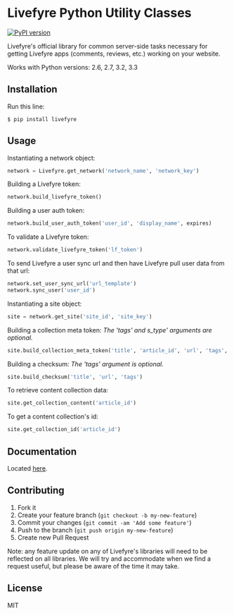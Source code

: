 # Livefyre Python Utility Classes
[![PyPI version](https://badge.fury.io/py/livefyre.png)](http://badge.fury.io/py/livefyre)

Livefyre's official library for common server-side tasks necessary for getting Livefyre apps (comments, reviews, etc.) working on your website.

Works with Python versions: 2.6, 2.7, 3.2, 3.3

## Installation

Run this line:

    $ pip install livefyre

## Usage

Instantiating a network object:

```python
network = Livefyre.get_network('network_name', 'network_key')
```

Building a Livefyre token:

```python
network.build_livefyre_token()
```

Building a user auth token:

```python
network.build_user_auth_token('user_id', 'display_name', expires)
```

To validate a Livefyre token:

```python
network.validate_livefyre_token('lf_token')
```

To send Livefyre a user sync url and then have Livefyre pull user data from that url:

```python
network.set_user_sync_url('url_template')
network.sync_user('user_id')
```

Instantiating a site object:

```python
site = network.get_site('site_id', 'site_key')
```

Building a collection meta token:
*The 'tags' and s_type' arguments are optional.*

```python
site.build_collection_meta_token('title', 'article_id', 'url', 'tags', 's_type')
```

Building a checksum:
*The 'tags' argument is optional.*

```python
site.build_checksum('title', 'url', 'tags')
```

To retrieve content collection data:

```python
site.get_collection_content('article_id')
```

To get a content collection's id:

```python
site.get_collection_id('article_id')
```

## Documentation

Located [here](http://answers.livefyre.com/developers/libraries).

## Contributing

1. Fork it
2. Create your feature branch (`git checkout -b my-new-feature`)
3. Commit your changes (`git commit -am 'Add some feature'`)
4. Push to the branch (`git push origin my-new-feature`)
5. Create new Pull Request

Note: any feature update on any of Livefyre's libraries will need to be reflected on all libraries. We will try and accommodate when we find a request useful, but please be aware of the time it may take.

## License

MIT